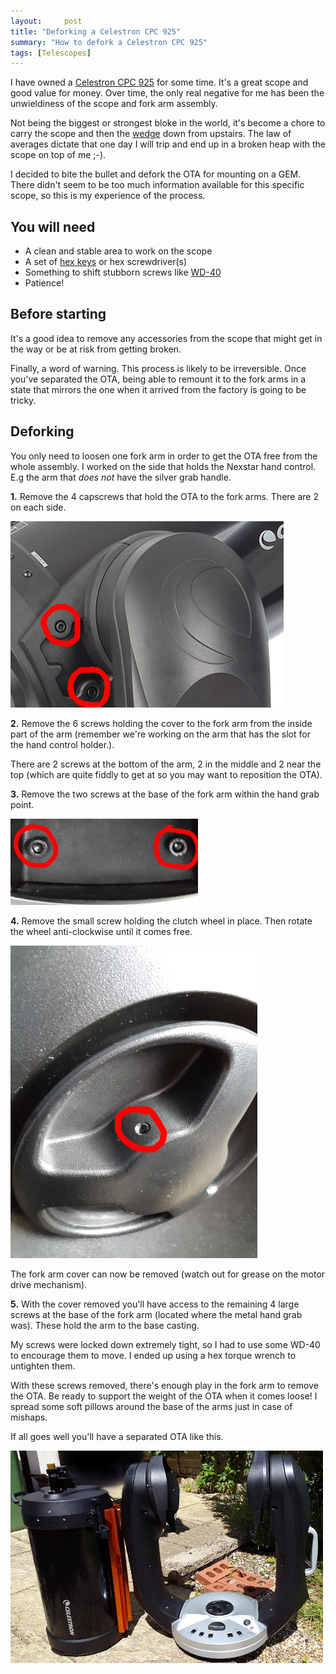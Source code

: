 ```yaml
---
layout:     post
title: "Deforking a Celestron CPC 925"
summary: "How to defork a Celestron CPC 925"
tags: [Telescopes]
---
```


I have owned a [Celestron CPC 925](https://www.celestron.com/products/cpc-925-gps-xlt-computerized-telescope)
for some time. It's a great scope and good value for money. Over time, the only real negative for me has been the unwieldiness of the scope and fork arm
assembly.

Not being the biggest or strongest bloke in the world, it's become a chore to carry the scope and then the [wedge](http://www.celestron.com/browse-shop/astronomy/astroimaging-accessories/wedges/hd-pro-wedge)
down from upstairs. The law of averages dictate that one day I will trip and end up in a broken heap with the scope on top of me ;-).

I decided to bite the bullet and defork the OTA for mounting on a GEM. There didn't seem to be too much information available for this
specific scope, so this is my experience of the process.

## You will need

* A clean and stable area to work on the scope
* A set of [hex keys](http://en.wikipedia.org/wiki/Hex_key) or hex screwdriver(s)
* Something to shift stubborn screws like [WD-40](http://wd40.com/)
* Patience!

## Before starting

It's a good idea to remove any accessories from the scope that might get in the way or be at risk from getting broken.

Finally, a word of warning. This process is likely to be irreversible. Once you've separated the OTA, being able to remount it
to the fork arms in a state that mirrors the one when it arrived from the factory is going to be tricky.


## Deforking

You only need to loosen one fork arm in order to get the OTA free from the whole assembly. I worked on the side that holds the
Nexstar hand control. E.g the arm that _does not_ have the silver grab handle.

**1.** Remove the 4 capscrews that hold the OTA to the fork arms. There are 2 on each side.

![OTA Screws](/images/otascrews.jpg)

**2.** Remove the 6 screws holding the cover to the fork arm from the inside part of the arm (remember we're working on the arm that has the slot for the hand control holder.).

 There are 2 screws at the bottom  of the arm, 2 in the middle and 2 near the top (which are quite fiddly to get at so you may want to reposition the OTA).

**3.** Remove the two screws at the base of the fork arm within the hand grab point.

![Base Screws](/images/basescrews.jpg)

**4.** Remove the small screw holding the clutch wheel in place. Then rotate the wheel anti-clockwise
until it comes free.

![Clutch Screw](/images/clutchscrew.jpg)

The fork arm cover can now be removed (watch out for grease on the motor drive mechanism).

**5.** With the cover removed you'll have access to the remaining 4 large screws at the base of the fork arm (located where the metal hand grab was).
These hold the arm to the base casting.

My screws were locked down extremely tight, so I had to use some WD-40 to encourage them to move. I ended up using
a hex torque wrench to untighten them.

With these screws removed, there's enough play in the fork arm to remove the OTA. Be ready to support the weight of the OTA when it comes loose!
I spread some soft pillows around the base of the arms just in case of mishaps.

If all goes well you'll have a separated OTA like this.

![Deforked CPC 925](/images/defork.jpg)

